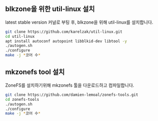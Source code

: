 ## blkzone을 위한 util-linux 설치
latest stable version 커널로 부팅 후, blkzone을 위해 util-linux를 설치합니다.
``` bash
git clone https://github.com/karelzak/util-linux.git
cd util-linux
apt install autoconf autopoint libblkid-dev libtool -y
./autogen.sh
./configure
make -j *코어 수*
```

## mkzonefs tool 설치
ZoneFS를 설치하기위해 mkzonefs 툴을 다운로드하고 컴파일합니다.
``` bash
git clone https://github.com/damien-lemoal/zonefs-tools.git
cd zonefs-tools
./autogen.sh
./configure
make -j *코어 수*
```


